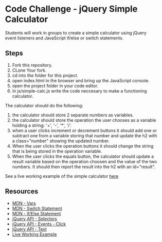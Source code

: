 # Code Challenge - jQuery Simple Calculator

Students will work in groups to create a simple calculator using jQuery event listeners and JavaScript if/else or switch statements.

## Steps

1. Fork this repository.
2. CLone Your fork.
3. cd into the folder for this project.
4. open index.html in the browser and bring up the JavaScript console.
5. open the project folder in your code editor.
6. In js/simple-calc.js write the code neccesary to make a functioning calculator.  

  The calculator should do the following:  

  1. the calculator should store 2 separate numbers as variables.
  2. the calculator should store the operation the user chooses as a variable holding a string: '+', '-', '*', '/'.
  3. when a user clicks increment or decrement buttons it should add one or subtract one from a variable storing that number and update the h2 with a class="number" showing the updated number.
  4. When the user clicks the operation buttons it should change the string that is being stored in the operation variable.
  5. When the user clicks the equals button, the calculator should update a result variable based on the operation choosen and the value of the two numbers. It should then report the result into the h2 with an id="result".

See a live working example of the simple calculator [here](http://learn-co-curriculum.github.io/fe-jquery-simple-calc/)

## Resources

 * [MDN - Vars](https://developer.mozilla.org/en-US/docs/Web/JavaScript/Reference/Statements/var)
 * [MDN - Switch Statement](https://developer.mozilla.org/en-US/docs/Web/JavaScript/Reference/Statements/switch)
 * [MDN - if/Else Statement](https://developer.mozilla.org/en-US/docs/Web/JavaScript/Reference/Statements/if...else)
 * [jQuery API - Selectors](http://api.jquery.com/category/selectors/)
 * [jQuery API - Events - Click](http://api.jquery.com/click/)
 * [jQuery API - Text](http://api.jquery.com/text/)
 * [Live Working Example](http://learn-co-curriculum.github.io/fe-jquery-simple-calc/)
